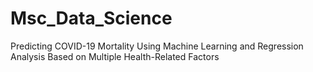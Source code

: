 # Msc_Data_Science
Predicting COVID-19 Mortality Using Machine Learning and Regression Analysis Based on Multiple Health-Related Factors
